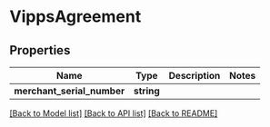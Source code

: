 # VippsAgreement

## Properties
Name | Type | Description | Notes
------------ | ------------- | ------------- | -------------
**merchant_serial_number** | **string** |  | 

[[Back to Model list]](../../README.md#documentation-for-models) [[Back to API list]](../../README.md#documentation-for-api-endpoints) [[Back to README]](../../README.md)

